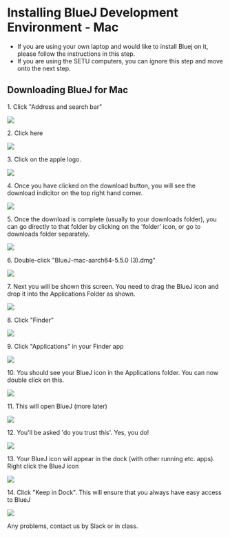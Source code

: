 # Installing BlueJ Development Environment - Mac

- If you are using your own laptop and would like to install Bluej on it, please follow the instructions in this step.
- If you are using the SETU computers, you can ignore this step and move onto the next step.


## Downloading BlueJ for Mac

1\. Click "Address and search bar"

![](https://ajeuwbhvhr.cloudimg.io/https://colony-recorder.s3.amazonaws.com/files/2025-09-04/bd9ff2fa-10e5-4058-96fc-51f87bf66a3f/ascreenshot.jpeg?tl_px=109,23&br_px=1486,792&force_format=jpeg&q=100&width=1120.0&wat=1&wat_opacity=0.7&wat_gravity=northwest&wat_url=https://colony-recorder.s3.us-west-1.amazonaws.com/images/watermarks/FB923C_standard.png&wat_pad=174,28)


2\. Click here

![](https://ajeuwbhvhr.cloudimg.io/https://colony-recorder.s3.amazonaws.com/files/2025-09-04/b55804b2-133a-4185-a483-9527873a3bf8/ascreenshot.jpeg?tl_px=55,25&br_px=1432,794&force_format=jpeg&q=100&width=1120.0&wat=1&wat_opacity=0.7&wat_gravity=northwest&wat_url=https://colony-recorder.s3.us-west-1.amazonaws.com/images/watermarks/FB923C_standard.png&wat_pad=226,26)


3\. Click on the apple logo.

![](https://ajeuwbhvhr.cloudimg.io/https://colony-recorder.s3.amazonaws.com/files/2025-09-04/ceae95a7-d151-4691-b767-ef863156a129/ascreenshot.jpeg?tl_px=0,46&br_px=1376,815&force_format=jpeg&q=100&width=1120.0&wat=1&wat_opacity=0.7&wat_gravity=northwest&wat_url=https://colony-recorder.s3.us-west-1.amazonaws.com/images/watermarks/FB923C_standard.png&wat_pad=511,277)


4\. Once you have clicked on the download button, you will see the download indicitor on the top right hand corner.

![](https://ajeuwbhvhr.cloudimg.io/https://colony-recorder.s3.amazonaws.com/files/2025-09-04/6650a47e-f5e7-452e-a8e5-0657df0ee908/ascreenshot.jpeg?tl_px=136,0&br_px=1512,769&force_format=jpeg&q=100&width=1120.0&wat=1&wat_opacity=0.7&wat_gravity=northwest&wat_url=https://colony-recorder.s3.us-west-1.amazonaws.com/images/watermarks/FB923C_standard.png&wat_pad=965,47)


5\. Once the download is complete (usually to your downloads folder), you can go directly to that folder by clicking on the 'folder' icon, or go to downloads folder separately.

![](https://ajeuwbhvhr.cloudimg.io/https://colony-recorder.s3.amazonaws.com/files/2025-09-04/694d4203-de97-4295-b970-234d58f0e468/ascreenshot.jpeg?tl_px=136,0&br_px=1512,769&force_format=jpeg&q=100&width=1120.0&wat=1&wat_opacity=0.7&wat_gravity=northwest&wat_url=https://colony-recorder.s3.us-west-1.amazonaws.com/images/watermarks/FB923C_standard.png&wat_pad=923,117)


6\. Double-click "BlueJ-mac-aarch64-5.5.0 (3).dmg"

![](https://ajeuwbhvhr.cloudimg.io/https://colony-recorder.s3.amazonaws.com/files/2025-09-04/05de86b7-00c5-4c76-9784-c00cce85f749/ascreenshot.jpeg?tl_px=0,0&br_px=1376,769&force_format=jpeg&q=100&width=1120.0&wat=1&wat_opacity=0.7&wat_gravity=northwest&wat_url=https://colony-recorder.s3.us-west-1.amazonaws.com/images/watermarks/FB923C_standard.png&wat_pad=367,83)


7\. Next you will be shown this screen. You need to drag the  BlueJ icon and drop it into the Applications Folder as shown.

![](https://ajeuwbhvhr.cloudimg.io/https://colony-recorder.s3.amazonaws.com/files/2025-09-04/d8fe3283-c205-4200-96d4-76741d3c1652/ascreenshot.jpeg?tl_px=0,211&br_px=1376,981&force_format=jpeg&q=100&width=1120.0&wat=1&wat_opacity=0.7&wat_gravity=northwest&wat_url=https://colony-recorder.s3.us-west-1.amazonaws.com/images/watermarks/FB923C_standard.png&wat_pad=278,313)


8\. Click "Finder"

![](https://ajeuwbhvhr.cloudimg.io/https://colony-recorder.s3.amazonaws.com/files/2025-09-04/ca0cc215-9086-4aa5-9818-da83ab9f08a0/ascreenshot.jpeg?tl_px=0,211&br_px=1376,981&force_format=jpeg&q=100&width=1120.0&wat=1&wat_opacity=0.7&wat_gravity=northwest&wat_url=https://colony-recorder.s3.us-west-1.amazonaws.com/images/watermarks/FB923C_standard.png&wat_pad=-4,565)


9\. Click "Applications" in your Finder app

![](https://ajeuwbhvhr.cloudimg.io/https://colony-recorder.s3.amazonaws.com/files/2025-09-04/502eb0bf-6928-454f-be7d-1fee9dae5762/ascreenshot.jpeg?tl_px=0,211&br_px=1376,981&force_format=jpeg&q=100&width=1120.0&wat=1&wat_opacity=0.7&wat_gravity=northwest&wat_url=https://colony-recorder.s3.us-west-1.amazonaws.com/images/watermarks/FB923C_standard.png&wat_pad=248,322)


10\. You should see your BlueJ icon in the Applications folder. You can now double click on this.

![](https://ajeuwbhvhr.cloudimg.io/https://colony-recorder.s3.amazonaws.com/files/2025-09-04/f9330b76-75cf-40d3-a250-411d8ded081b/ascreenshot.jpeg?tl_px=0,211&br_px=1376,981&force_format=jpeg&q=100&width=1120.0&wat=1&wat_opacity=0.7&wat_gravity=northwest&wat_url=https://colony-recorder.s3.us-west-1.amazonaws.com/images/watermarks/FB923C_standard.png&wat_pad=401,290)


11\. This will open BlueJ (more later)

![](https://ajeuwbhvhr.cloudimg.io/https://colony-recorder.s3.amazonaws.com/files/2025-09-04/99c3927c-a991-424b-88cc-380b8bb37cdf/ascreenshot.jpeg?tl_px=0,211&br_px=1376,981&force_format=jpeg&q=100&width=1120.0&wat=1&wat_opacity=0.7&wat_gravity=northwest&wat_url=https://colony-recorder.s3.us-west-1.amazonaws.com/images/watermarks/FB923C_standard.png&wat_pad=401,289)


12\. You'll be asked 'do you trust this'. Yes, you do!

![](https://ajeuwbhvhr.cloudimg.io/https://colony-recorder.s3.amazonaws.com/files/2025-09-04/d48b8fef-5fc2-4f3c-8b7b-ec54fa9acf39/ascreenshot.jpeg?tl_px=136,50&br_px=1512,819&force_format=jpeg&q=100&width=1120.0&wat=1&wat_opacity=0.7&wat_gravity=northwest&wat_url=https://colony-recorder.s3.us-west-1.amazonaws.com/images/watermarks/FB923C_standard.png&wat_pad=535,277)


13\. Your BlueJ icon will appear in the dock (with other running etc. apps). Right click the BlueJ icon

![](https://ajeuwbhvhr.cloudimg.io/https://colony-recorder.s3.amazonaws.com/files/2025-09-04/ec6b5525-ca70-4ab9-b812-d2e9a965c50a/ascreenshot.jpeg?tl_px=30,211&br_px=1407,981&force_format=jpeg&q=100&width=1120.0&wat=1&wat_opacity=0.7&wat_gravity=northwest&wat_url=https://colony-recorder.s3.us-west-1.amazonaws.com/images/watermarks/FB923C_standard.png&wat_pad=524,573)


14\. Click "Keep in Dock". This will ensure that you always have easy access to BlueJ

![](https://ajeuwbhvhr.cloudimg.io/https://colony-recorder.s3.amazonaws.com/files/2025-09-04/4911ea0a-e9ff-42af-92bb-98d75a624352/ascreenshot.jpeg?tl_px=136,211&br_px=1512,981&force_format=jpeg&q=100&width=1120.0&wat=1&wat_opacity=0.7&wat_gravity=northwest&wat_url=https://colony-recorder.s3.us-west-1.amazonaws.com/images/watermarks/FB923C_standard.png&wat_pad=715,403)


Any problems, contact us by Slack or in class. 
